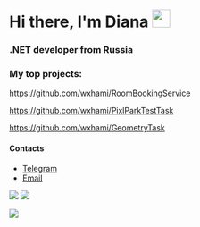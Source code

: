 # Hi there, I'm Diana <img src="https://github.com/blackcater/blackcater/raw/main/images/Hi.gif" height="32"/>
### .NET developer from Russia
### My top projects:
https://github.com/wxhami/RoomBookingService

https://github.com/wxhami/PixlParkTestTask

https://github.com/wxhami/GeometryTask

#### Contacts

- [Telegram](https://t.me/wxham)
- [Email](mailto:d18102002@mail.ru)

![](http://github-profile-summary-cards.vercel.app/api/cards/stats?username=wxhami&theme=aura_dark)
![](https://github-readme-streak-stats.herokuapp.com/?user=wxhami&theme=aura_dark)

<p>
  <a href="https://github.com/wxhami">
    <img src="https://komarev.com/ghpvc/?username=wxhami&color=blue&style=flat" />
  </a>
</p>
